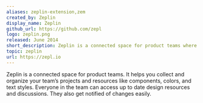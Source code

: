 ```yaml
---
aliases: zeplin-extension,zem
created_by: Zeplin
display_name: Zeplin
github_url: https://github.com/zepl
logo: zeplin.png
released: June 2014
short_description: Zeplin is a connected space for product teams where they can share designs, generate specs, assets and code snippets.
topic: zeplin
url: https://zepl.io
---
```

Zeplin is a connected space for product teams. It helps you collect and organize your team’s projects and resources like components, colors, and text styles. Everyone in the team can access up to date design resources and discussions. They also get notified of changes easily.